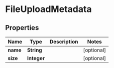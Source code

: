 

# FileUploadMetadata


## Properties

| Name | Type | Description | Notes |
|------------ | ------------- | ------------- | -------------|
|**name** | **String** |  |  [optional] |
|**size** | **Integer** |  |  [optional] |



